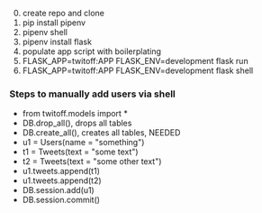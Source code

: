 0. create repo and clone
1. pip install pipenv
2. pipenv shell
3. pipenv install flask
4. populate app script with boilerplating
5. FLASK_APP=twitoff:APP FLASK_ENV=development flask run 
6. FLASK_APP=twitoff:APP FLASK_ENV=development flask shell

### Steps to manually add users via shell
* from twitoff.models import *
* DB.drop_all(), drops all tables
* DB.create_all(), creates all tables, NEEDED
* u1 = Users(name = "something")
* t1 = Tweets(text = "some text")
* t2 = Tweets(text = "some other text")
* u1.tweets.append(t1)
* u1.tweets.append(t2)
* DB.session.add(u1)
* DB.session.commit()